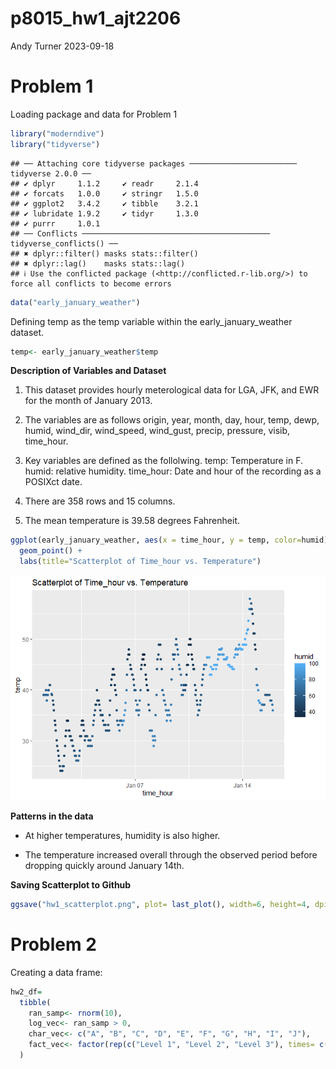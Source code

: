 p8015_hw1_ajt2206
================
Andy Turner
2023-09-18

# Problem 1

Loading package and data for Problem 1

``` r
library("moderndive")
library("tidyverse")
```

    ## ── Attaching core tidyverse packages ──────────────────────── tidyverse 2.0.0 ──
    ## ✔ dplyr     1.1.2     ✔ readr     2.1.4
    ## ✔ forcats   1.0.0     ✔ stringr   1.5.0
    ## ✔ ggplot2   3.4.2     ✔ tibble    3.2.1
    ## ✔ lubridate 1.9.2     ✔ tidyr     1.3.0
    ## ✔ purrr     1.0.1     
    ## ── Conflicts ────────────────────────────────────────── tidyverse_conflicts() ──
    ## ✖ dplyr::filter() masks stats::filter()
    ## ✖ dplyr::lag()    masks stats::lag()
    ## ℹ Use the conflicted package (<http://conflicted.r-lib.org/>) to force all conflicts to become errors

``` r
data("early_january_weather")
```

Defining temp as the temp variable within the early_january_weather
dataset.

``` r
temp<- early_january_weather$temp
```

**Description of Variables and Dataset**

1.  This dataset provides hourly meterological data for LGA, JFK, and
    EWR for the month of January 2013.

2.  The variables are as follows origin, year, month, day, hour, temp,
    dewp, humid, wind_dir, wind_speed, wind_gust, precip, pressure,
    visib, time_hour.

3.  Key variables are defined as the follolwing. temp: Temperature in F.
    humid: relative humidity. time_hour: Date and hour of the recording
    as a POSIXct date.

4.  There are 358 rows and 15 columns.

5.  The mean temperature is 39.58 degrees Fahrenheit.

``` r
ggplot(early_january_weather, aes(x = time_hour, y = temp, color=humid)) + 
  geom_point() +
  labs(title="Scatterplot of Time_hour vs. Temperature")
```

![](p8105_hw1_ajt2206_files/figure-gfm/unnamed-chunk-3-1.png)<!-- -->

**Patterns in the data**

- At higher temperatures, humidity is also higher.

- The temperature increased overall through the observed period before
  dropping quickly around January 14th.

**Saving Scatterplot to Github**

``` r
ggsave("hw1_scatterplot.png", plot= last_plot(), width=6, height=4, dpi = 300)
```

# Problem 2

Creating a data frame:

``` r
hw2_df= 
  tibble(
    ran_samp<- rnorm(10),
    log_vec<- ran_samp > 0,
    char_vec<- c("A", "B", "C", "D", "E", "F", "G", "H", "I", "J"),
    fact_vec<- factor(rep(c("Level 1", "Level 2", "Level 3"), times= c(4, 3, 3)))
  )
```
